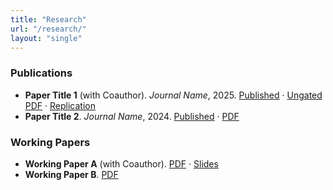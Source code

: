 ```yaml
---
title: "Research"
url: "/research/"
layout: "single"
---
```


### Publications
- **Paper Title 1** (with Coauthor). *Journal Name*, 2025. [Published](https://link.to/journal) · [Ungated PDF](https://link.to/pdf) · [Replication](https://link.to/code)
- **Paper Title 2**. *Journal Name*, 2024. [Published](#) · [PDF](#)

### Working Papers
- **Working Paper A** (with Coauthor). [PDF](#) · [Slides](#)
- **Working Paper B**. [PDF](#)
